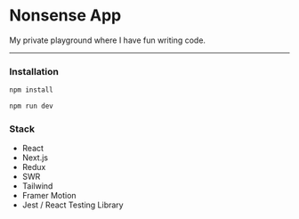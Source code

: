 # Nonsense App

My private playground where I have fun writing code.

---

### Installation

```bash
npm install

npm run dev
```

### Stack

- React
- Next.js
- Redux
- SWR
- Tailwind
- Framer Motion
- Jest / React Testing Library
